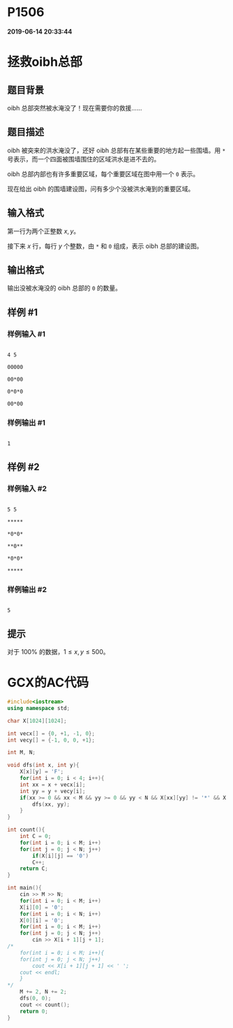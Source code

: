 
# P1506

**2019-06-14 20:33:44**
    
# 拯救oibh总部

## 题目背景

oibh 总部突然被水淹没了！现在需要你的救援……

## 题目描述

oibh 被突来的洪水淹没了，还好 oibh 总部有在某些重要的地方起一些围墙。用 `*` 号表示，而一个四面被围墙围住的区域洪水是进不去的。

oibh 总部内部也有许多重要区域，每个重要区域在图中用一个 `0` 表示。

现在给出 oibh 的围墙建设图，问有多少个没被洪水淹到的重要区域。

## 输入格式

第一行为两个正整数 $x,y$。

接下来 $x$ 行，每行 $y$ 个整数，由 `*` 和 `0` 组成，表示 oibh 总部的建设图。

## 输出格式

输出没被水淹没的 oibh 总部的 `0` 的数量。

## 样例 #1

### 样例输入 #1

```
4 5
00000
00*00
0*0*0
00*00
```

### 样例输出 #1

```
1
```

## 样例 #2

### 样例输入 #2

```
5 5
*****
*0*0*
**0**
*0*0*
*****
```

### 样例输出 #2

```
5
```

## 提示

对于 $100\%$ 的数据，$1 \le x,y \le 500$。

# GCX的AC代码
```cpp
#include<iostream>
using namespace std;

char X[1024][1024];

int vecx[] = {0, +1, -1, 0};
int vecy[] = {-1, 0, 0, +1};

int M, N;

void dfs(int x, int y){
    X[x][y] = 'F';
    for(int i = 0; i < 4; i++){
	int xx = x + vecx[i];
	int yy = y + vecy[i];
	if(xx >= 0 && xx < M && yy >= 0 && yy < N && X[xx][yy] != '*' && X[xx][yy] != 'F')
	    dfs(xx, yy);
    }
}

int count(){
    int C = 0;
    for(int i = 0; i < M; i++)
	for(int j = 0; j < N; j++)
	    if(X[i][j] == '0')
		C++;
    return C;
}

int main(){
    cin >> M >> N;
    for(int i = 0; i < M; i++)
	X[i][0] = '0';
    for(int i = 0; i < N; i++)
	X[0][i] = '0';
    for(int i = 0; i < M; i++)
	for(int j = 0; j < N; j++)
	    cin >> X[i + 1][j + 1];
/*
    for(int i = 0; i < M; i++){
	for(int j = 0; j < N; j++)
	    cout << X[i + 1][j + 1] << ' ';
	cout << endl;
    }
*/
    M += 2, N += 2;
    dfs(0, 0);
    cout << count();
    return 0;
}

```

